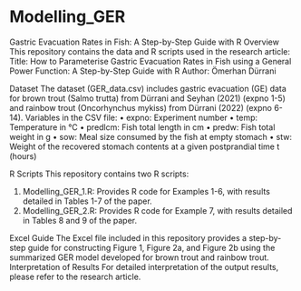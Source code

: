 # Modelling_GER

Gastric Evacuation Rates in Fish: A Step-by-Step Guide with R
Overview
This repository contains the data and R scripts used in the research article:
Title: How to Parameterise Gastric Evacuation Rates in Fish using a General Power Function: A Step-by-Step Guide with R
Author: Ömerhan Dürrani

Dataset
The dataset (GER_data.csv) includes gastric evacuation (GE) data for brown trout (Salmo trutta) from Dürrani and Seyhan (2021) (expno 1-5) and rainbow trout (Oncorhynchus mykiss) from Dürrani (2022) (expno 6-14).
Variables in the CSV file:
•	expno: Experiment number
•	temp: Temperature in °C
•	predlcm: Fish total length in cm
•	predw: Fish total weight in g
•	sow: Meal size consumed by the fish at empty stomach
•	stw: Weight of the recovered stomach contents at a given postprandial time t (hours)

R Scripts
This repository contains two R scripts:
1.	Modelling_GER_1.R: Provides R code for Examples 1-6, with results detailed in Tables 1-7 of the paper.
2.	Modelling_GER_2.R: Provides R code for Example 7, with results detailed in Tables 8 and 9 of the paper.

Excel Guide
The Excel file included in this repository provides a step-by-step guide for constructing Figure 1, Figure 2a, and Figure 2b using the summarized GER model developed for brown trout and rainbow trout.
Interpretation of Results
For detailed interpretation of the output results, please refer to the research article.



